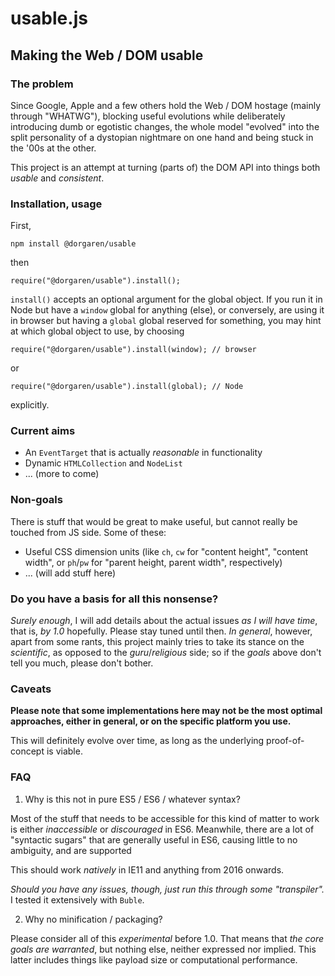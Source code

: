 # usable.js

## Making the Web / DOM usable

### The problem

Since Google, Apple and a few others hold the Web / DOM hostage (mainly through "WHATWG"), blocking useful evolutions while deliberately introducing dumb or egotistic changes, the whole model "evolved" into the split personality of a dystopian nightmare on one hand and being stuck in the '00s at the other.

This project is an attempt at turning (parts of) the DOM API into things both _usable_ and _consistent_.

### Installation, usage

First,

`npm install @dorgaren/usable`

then

`require("@dorgaren/usable").install();`

`install()` accepts an optional argument for the global object.
If you run it in Node but have a `window` global for anything (else), or conversely, are using it in browser but having a `global` global reserved for something, you may hint at which global object to use, by choosing

`require("@dorgaren/usable").install(window); // browser`

or

`require("@dorgaren/usable").install(global); // Node`

explicitly.

### Current aims

* An `EventTarget` that is actually _reasonable_ in functionality
* Dynamic `HTMLCollection` and `NodeList`
* ... (more to come)

### Non-goals

There is stuff that would be great to make useful, but cannot really be touched from JS side.
Some of these:

* Useful CSS dimension units (like `ch`, `cw` for "content height", "content width", or `ph`/`pw` for "parent height, parent width", respectively)
* ... (will add stuff here)

### Do you have a basis for all this nonsense?

_Surely enough_, I will add details about the actual issues _as I will have time_, that is, _by 1.0_ hopefully.
Please stay tuned until then.
_In general_, however, apart from some rants, this project mainly tries to take its stance on the _scientific_, as opposed to the _guru_/_religious_ side; so if the _goals_ above don't tell you much, please don't bother.

### Caveats

**Please note that some implementations here may not be the most optimal approaches, either in general, or on the specific platform you use.**

This will definitely evolve over time, as long as the underlying proof-of-concept is viable.

### FAQ

1. Why is this not in pure ES5 / ES6 / whatever syntax?

Most of the stuff that needs to be accessible for this kind of matter to work is either _inaccessible_ or _discouraged_ in ES6.
Meanwhile, there are a lot of "syntactic sugars" that are generally useful in ES6, causing little to no ambiguity, and are supported 

This should work _natively_ in IE11 and anything from 2016 onwards.

_Should you have any issues, though, just run this through some "transpiler"._ I tested it extensively with `Buble`.

2. Why no minification / packaging?

Please consider all of this _experimental_ before 1.0.
That means that _the core goals are warranted_, but nothing else, neither expressed nor implied.
This latter includes things like payload size or computational performance.
